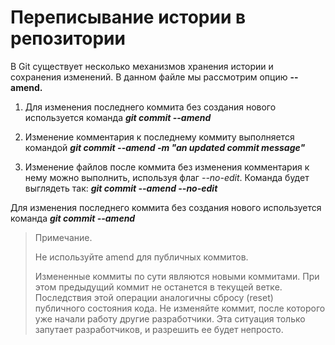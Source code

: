 # Переписывание истории в репозитории

В Git существует несколько механизмов хранения истории и сохранения изменений. В данном файле мы рассмотрим опцию **--amend.**

1. Для изменения последнего коммита без создания нового используется команда ***git commit --amend***

2. Изменение комментария к последнему коммиту выполняется командой ***git commit --amend -m "an updated commit message"***

3. Изменение файлов после коммита без изменения комментария к нему можно выполнить, 
используя флаг *--no-edit*. Команда будет выглядеть так: ***git commit --amend --no-edit***

Для изменения последнего коммита без создания нового используется команда ***git commit --amend***



> Примечание. 
>
>Не используйте amend для публичных коммитов.
>
>Измененные коммиты по сути являются новыми коммитами. При этом предыдущий коммит не останется в текущей ветке. 
>Последствия этой операции аналогичны сбросу (reset) публичного состояния кода. 
>Не изменяйте коммит, после которого уже начали работу другие разработчики. 
>Эта ситуация только запутает разработчиков, и разрешить ее будет непросто.
